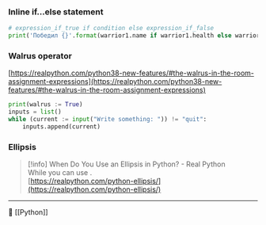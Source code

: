 ### Inline if…else statement
```Python
# expression_if_true if condition else expression_if_false
print('Победил {}'.format(warrior1.name if warrior1.health else warrior2.name))
```
### Walrus operator
[https://realpython.com/python38-new-features/#the-walrus-in-the-room-assignment-expressions](https://realpython.com/python38-new-features/#the-walrus-in-the-room-assignment-expressions)
```Python
print(walrus := True)
inputs = list()
while (current := input("Write something: ")) != "quit":
    inputs.append(current)
```
### Ellipsis

> [!info] When Do You Use an Ellipsis in Python? - Real Python  
> While you can use .  
> [https://realpython.com/python-ellipsis/](https://realpython.com/python-ellipsis/)

----
📂 [[Python]]